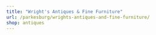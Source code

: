 ```yaml
---
title: "Wright's Antiques & Fine Furniture"
url: /parkesburg/wrights-antiques-and-fine-furniture/
shop: antiques
---
```

